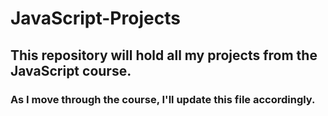# JavaScript-Projects
## This repository will hold all my projects from the JavaScript course.

### As I move through the course, I'll update this file accordingly.
